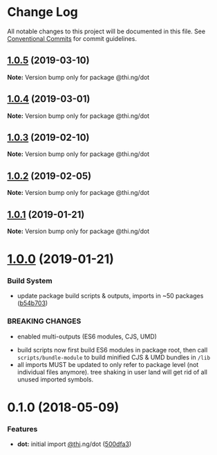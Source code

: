 # Change Log

All notable changes to this project will be documented in this file.
See [Conventional Commits](https://conventionalcommits.org) for commit guidelines.

## [1.0.5](https://github.com/thi-ng/umbrella/compare/@thi.ng/dot@1.0.4...@thi.ng/dot@1.0.5) (2019-03-10)

**Note:** Version bump only for package @thi.ng/dot





## [1.0.4](https://github.com/thi-ng/umbrella/compare/@thi.ng/dot@1.0.3...@thi.ng/dot@1.0.4) (2019-03-01)

**Note:** Version bump only for package @thi.ng/dot





## [1.0.3](https://github.com/thi-ng/umbrella/compare/@thi.ng/dot@1.0.2...@thi.ng/dot@1.0.3) (2019-02-10)

**Note:** Version bump only for package @thi.ng/dot





## [1.0.2](https://github.com/thi-ng/umbrella/compare/@thi.ng/dot@1.0.1...@thi.ng/dot@1.0.2) (2019-02-05)

**Note:** Version bump only for package @thi.ng/dot





## [1.0.1](https://github.com/thi-ng/umbrella/compare/@thi.ng/dot@1.0.0...@thi.ng/dot@1.0.1) (2019-01-21)

**Note:** Version bump only for package @thi.ng/dot





# [1.0.0](https://github.com/thi-ng/umbrella/compare/@thi.ng/dot@0.1.18...@thi.ng/dot@1.0.0) (2019-01-21)


### Build System

* update package build scripts & outputs, imports in ~50 packages ([b54b703](https://github.com/thi-ng/umbrella/commit/b54b703))


### BREAKING CHANGES

* enabled multi-outputs (ES6 modules, CJS, UMD)

- build scripts now first build ES6 modules in package root, then call
  `scripts/bundle-module` to build minified CJS & UMD bundles in `/lib`
- all imports MUST be updated to only refer to package level
  (not individual files anymore). tree shaking in user land will get rid of
  all unused imported symbols.


<a name="0.1.0"></a>
# 0.1.0 (2018-05-09)


### Features

* **dot:** initial import [@thi](https://github.com/thi).ng/dot ([500dfa3](https://github.com/thi-ng/umbrella/commit/500dfa3))
